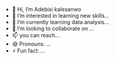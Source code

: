 - 👋 Hi, I’m Adebisi kalesanwo
- 👀 I’m interested in learning new skills...
- 🌱 I’m currently learning data analysis...
- 💞️ I’m looking to collaborate on ...
- 📫 you can reach...
- 😄 Pronouns: ...
- ⚡ Fun fact: ...

<!---
imoledebayo/imoledebayo is a ✨ special ✨ repository because its `README.md` (this file) appears on your GitHub profile.
You can click the Preview link to take a look at your changes.
--->
